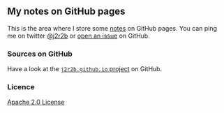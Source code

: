 ## My notes on GitHub pages

This is the area where I store some [notes](all.md) on GitHub pages.
You can ping me on twitter [@j2r2b](https://twitter.com/j2r2b) or [open an issue](https://github.com/j2r2b/j2r2b.github.io/issues) on GitHub.

### Sources on GitHub

Have a look at the [`j2r2b.github.io` project](https://github.com/j2r2b/j2r2b.github.io) on GitHub.

### Licence

[Apache 2.0 License](http://www.apache.org/licenses/LICENSE-2.0)

